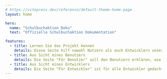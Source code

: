 ```yaml
---
# https://vitepress.dev/reference/default-theme-home-page
layout: home

hero:
  name: "Schulbuchaktion Doku"
  text: "Offizielle Schulbuchaktion Dokumentation"

features:
  - title: Lernen Sie das Projekt kennen 
    details: Diese Seite hilf sowohl Nutzern als auch Entwicklern unser Projekt "Schulbuchaktion" besser zu verstehen.
  - title: Aus Sicht eines Benutzers
    details: Die Seite "Für Benutzer" soll den Benutzern erklären, wie sie unser Projekt für ihre Zwecke nutzen können.
  - title: Aus Sicht eines Entwicklers
    details: Die Seite "Für Entwickler" ist für alle Entwickler gedacht, die mit unserem Produkt arbeiten möchten.
---
```


